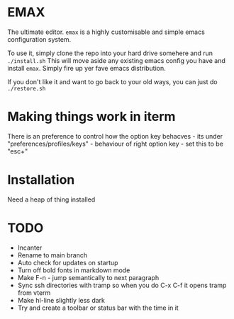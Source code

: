 # EMAX

The ultimate editor. `emax` is a highly customisable and simple emacs configuration system. 

To use it, simply clone the repo into your hard drive somehere and run `./install.sh` This will move aside
any existing emacs config you have and install `emax`. Simply fire up yer fave emacs distribution.

If you don't like it and want to go back to your old ways, you can just do `./restore.sh`

# Making things work in iterm

There is an preference to control how the option key behacves - its under "preferences/profiles/keys" - behaviour of right option key - set this to be "esc+"

# Installation

Need a heap of thing installed

# TODO

- Incanter
- Rename to main branch
- Auto check for updates on startup
- Turn off bold fonts in markdown mode
- Make F-n - jump semantically to next paragraph
- Sync ssh directories with tramp so when you do C-x C-f it opens tramp from vterm
- Make hl-line slightly less dark
- Try and create a toolbar or status bar with the time in it
